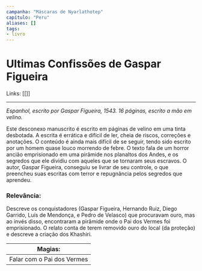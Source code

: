 ```yaml
---
campanha: "Máscaras de Nyarlathotep"
capítulo: "Peru"
aliases: []
tags: 
- livro
---
```


# Ultimas Confissões de Gaspar Figueira

Links: [[]]

---
*Espanhol, escrito por Gaspar Figueira, 1543. 16 páginas, escrito a mão em velino.*

Este desconexo manuscrito é escrito em páginas de velino em uma tinta desbotada. A escrita é errática e difícil de ler, cheia de riscos, correções e anotações. O conteúdo é ainda mais difícil de se seguir, tendo sido escrito por um homem quase louco morrendo de febre. O texto fala de um horror ancião emprisionado em uma pirâmide nos planaltos dos Andes, e os segredos que ele dividiu com aqueles que se tornaram seus escravos. O autor, Gaspar Figueira, conseguiu se livrar de seu controle, o que preencheu suas escritas com terror e repugnância pelos segredos que aprendeu.

### **Relevância**: 
Descreve os conquistadores (Gaspar Figueira, Hernando Ruiz, Diego Garrido, Luís de Mendonça, e Pedro de Velasco) que procuravam ouro, mas ao invés disso, encontraram a pirâmide onde o Pai dos Vermes foi emprisionado. O relato conta de terem removido ouro do local (da proteção) e descreve a criação dos Khashiri.

|               **Magias:**                |
|:----------------------------------------:|
|         Falar com o Pai dos Vermes              |

